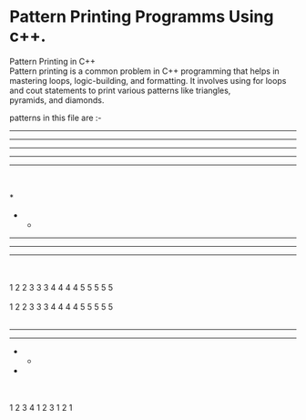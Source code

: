 # Pattern Printing Programms Using c++.
Pattern Printing in C++ <br>
Pattern printing is a common problem in C++ programming that helps in mastering loops, logic-building, and formatting. It involves using for loops and cout statements to print various patterns like triangles, <br> pyramids, and diamonds. <br>

patterns in this file are :- 

* * * * *
* * * * *
* * * * *
* * * * *
* * * * *

<br> <br> 
*
* *
* * *
* * * *
* * * * *
<br> <br> 
1
2 2
3 3 3
4 4 4 4
5 5 5 5 5
<br> <br> 
1
2 2
3 3 3
4 4 4 4
5 5 5 5 5
<br> <br> 
* * * *
* * *
* *
*
<br> <br> 
1 2 3 4 
1 2 3
1 2
1
<br> <br> 
